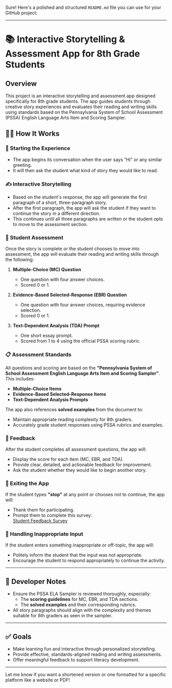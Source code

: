 Sure! Here's a polished and structured `README.md` file you can use for your GitHub project:

---

# 📚 Interactive Storytelling & Assessment App for 8th Grade Students

## Overview

This project is an interactive storytelling and assessment app designed specifically for 8th grade students. The app guides students through creative story experiences and evaluates their reading and writing skills using standards based on the Pennsylvania System of School Assessment (PSSA) English Language Arts Item and Scoring Sampler.

## 👩‍🏫 How It Works

### 🌟 Starting the Experience
- The app begins its conversation when the user says “Hi” or any similar greeting.
- It will then ask the student what kind of story they would like to read.

### ✍️ Interactive Storytelling
- Based on the student's response, the app will generate the first paragraph of a short, three-paragraph story.
- After the first paragraph, the app will ask the student if they want to continue the story in a different direction.
- This continues until all three paragraphs are written or the student opts to move to the assessment section.

### 🧠 Student Assessment
Once the story is complete or the student chooses to move into assessment, the app will evaluate their reading and writing skills through the following:

1. **Multiple-Choice (MC) Question**
   - One question with four answer choices.
   - Scored 0 or 1.

2. **Evidence-Based Selected-Response (EBR) Question**
   - One question with four answer choices, requiring evidence selection.
   - Scored 0 or 1.

3. **Text-Dependent Analysis (TDA) Prompt**
   - One short essay prompt.
   - Scored from 1 to 4 using the official PSSA scoring rubric.

### 📋 Assessment Standards

All questions and scoring are based on the **"Pennsylvania System of School Assessment English Language Arts Item and Scoring Sampler"**.  
This includes:
- **Multiple-Choice Items**
- **Evidence-Based Selected-Response Items**
- **Text-Dependent Analysis Prompts**

The app also references **solved examples** from the document to:
- Maintain appropriate reading complexity for 8th graders.
- Accurately grade student responses using PSSA rubrics and examples.

### 🧾 Feedback

After the student completes all assessment questions, the app will:
- Display the score for each item (MC, EBR, and TDA).
- Provide clear, detailed, and actionable feedback for improvement.
- Ask the student whether they would like to begin another story.

### 🛑 Exiting the App

If the student types **"stop"** at any point or chooses not to continue, the app will:
- Thank them for participating.
- Prompt them to complete this survey:  
  [Student Feedback Survey](https://docs.google.com/forms/d/1uSFHa7DWeQkjKq1juuZuQJLUt-pJXP9Ckpb5JFOROOQ/viewform?edit_requested=true)

### 🚫 Handling Inappropriate Input

If the student enters something inappropriate or off-topic, the app will:
- Politely inform the student that the input was not appropriate.
- Encourage the student to respond appropriately to continue the activity.

---

## 🧠 Developer Notes

- Ensure the PSSA ELA Sampler is reviewed thoroughly, especially:
  - The **scoring guidelines** for MC, EBR, and TDA sections.
  - The **solved examples** and their corresponding rubrics.
- All story paragraphs should align with the complexity and themes suitable for 8th graders as seen in the sampler.

---

## ✅ Goals

- Make learning fun and interactive through personalized storytelling.
- Provide effective, standards-aligned reading and writing assessments.
- Offer meaningful feedback to support literacy development.

---

Let me know if you want a shortened version or one formatted for a specific platform like a website or PDF!
